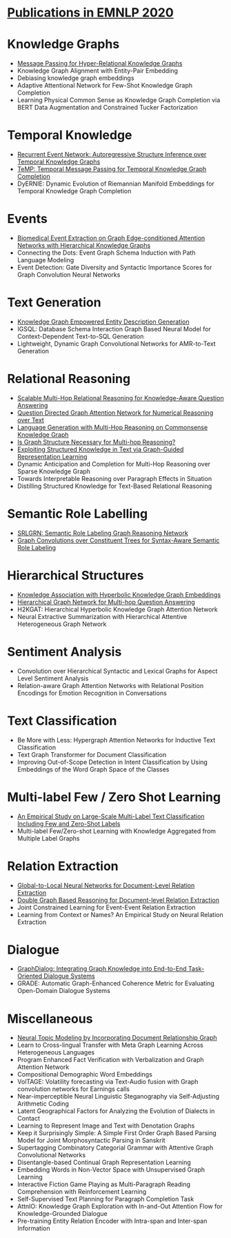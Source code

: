 # [Publications in EMNLP 2020](https://2020.emnlp.org/papers/main) 



# Knowledge Graphs
- [Message Passing for Hyper-Relational Knowledge Graphs](https://github.com/naganandy/graph-based-deep-learning-literature/blob/master/conference-publications/folders/publications_emnlp20/stare_emnlp20/README.md)
- Knowledge Graph Alignment with Entity-Pair Embedding
- Debiasing knowledge graph embeddings
- Adaptive Attentional Network for Few-Shot Knowledge Graph Completion
- Learning Physical Common Sense as Knowledge Graph Completion via BERT Data Augmentation and Constrained Tucker Factorization



# Temporal Knowledge
- [Recurrent Event Network: Autoregressive Structure Inference over Temporal Knowledge Graphs](https://github.com/naganandy/graph-based-deep-learning-literature/blob/master/conference-publications/folders/publications_emnlp20/renet_emnlp20/README.md)
- [TeMP: Temporal Message Passing for Temporal Knowledge Graph Completion](https://github.com/naganandy/graph-based-deep-learning-literature/blob/master/conference-publications/folders/publications_emnlp20/temp_emnlp20/README.md)
- DyERNIE: Dynamic Evolution of Riemannian Manifold Embeddings for Temporal Knowledge Graph Completion



# Events
- [Biomedical Event Extraction on Graph Edge-conditioned Attention Networks with Hierarchical Knowledge Graphs](https://github.com/naganandy/graph-based-deep-learning-literature/blob/master/conference-publications/folders/publications_emnlp20/geanet_emnlp20/README.md)
- Connecting the Dots: Event Graph Schema Induction with Path Language Modeling
- Event Detection: Gate Diversity and Syntactic Importance Scores for Graph Convolution Neural Networks 



# Text Generation
- [Knowledge Graph Empowered Entity Description Generation](https://github.com/naganandy/graph-based-deep-learning-literature/blob/master/conference-publications/folders/publications_emnlp20/mgcn_emnlp20/README.md)
- IGSQL: Database Schema Interaction Graph Based Neural Model for Context-Dependent Text-to-SQL Generation
- Lightweight, Dynamic Graph Convolutional Networks for AMR-to-Text Generation



# Relational Reasoning
- [Scalable Multi-Hop Relational Reasoning for Knowledge-Aware Question Answering](https://github.com/naganandy/graph-based-deep-learning-literature/blob/master/conference-publications/folders/publications_emnlp20/mhgrn_emnlp20/README.md)
- [Question Directed Graph Attention Network for Numerical Reasoning over Text](https://github.com/naganandy/graph-based-deep-learning-literature/blob/master/conference-publications/folders/publications_emnlp20/qdgat_emnlp20/README.md)
- [Language Generation with Multi-Hop Reasoning on Commonsense Knowledge Graph](https://github.com/naganandy/graph-based-deep-learning-literature/blob/master/conference-publications/folders/publications_emnlp20/grf_emnlp20/README.md)
- [Is Graph Structure Necessary for Multi-hop Reasoning?](https://github.com/naganandy/graph-based-deep-learning-literature/blob/master/conference-publications/folders/publications_emnlp20/gmhr_emnlp20/README.md)
- [Exploiting Structured Knowledge in Text via Graph-Guided Representation Learning](https://github.com/naganandy/graph-based-deep-learning-literature/blob/master/conference-publications/folders/publications_emnlp20/glm_emnlp20/README.md)
- Dynamic Anticipation and Completion for Multi-Hop Reasoning over Sparse Knowledge Graph 
- Towards Interpretable Reasoning over Paragraph Effects in Situation
- Distilling Structured Knowledge for Text-Based Relational Reasoning


# Semantic Role Labelling
- [SRLGRN: Semantic Role Labeling Graph Reasoning Network](https://github.com/naganandy/graph-based-deep-learning-literature/blob/master/conference-publications/folders/publications_emnlp20/srlgrn_emnlp20/README.md)
- [Graph Convolutions over Constituent Trees for Syntax-Aware Semantic Role Labeling](https://github.com/naganandy/graph-based-deep-learning-literature/blob/master/conference-publications/folders/publications_emnlp20/spangcn_emnlp20/README.md)



# Hierarchical Structures
- [Knowledge Association with Hyperbolic Knowledge Graph Embeddings](https://github.com/naganandy/graph-based-deep-learning-literature/blob/master/conference-publications/folders/publications_emnlp20/hyperka_emnlp20/README.md)
- [Hierarchical Graph Network for Multi-hop Question Answering](https://github.com/naganandy/graph-based-deep-learning-literature/blob/master/conference-publications/folders/publications_emnlp20/hgn_emnlp20/README.md)
- H2KGAT: Hierarchical Hyperbolic Knowledge Graph Attention Network
- Neural Extractive Summarization with Hierarchical Attentive Heterogeneous Graph Network



# Sentiment Analysis
- Convolution over Hierarchical Syntactic and Lexical Graphs for Aspect Level Sentiment Analysis 
- Relation-aware Graph Attention Networks with Relational Position Encodings for Emotion Recognition in Conversations



# Text Classification
- Be More with Less: Hypergraph Attention Networks for Inductive Text Classification
- Text Graph Transformer for Document Classification
- Improving Out-of-Scope Detection in Intent Classification by Using Embeddings of the Word Graph Space of the Classes



# Multi-label Few / Zero Shot Learning
- [An Empirical Study on Large-Scale Multi-Label Text Classification Including Few and Zero-Shot Labels](https://github.com/naganandy/graph-based-deep-learning-literature/blob/master/conference-publications/folders/publications_emnlp20/lwan_emnlp20/README.md)
- Multi-label Few/Zero-shot Learning with Knowledge Aggregated from Multiple Label Graphs



# Relation Extraction
- [Global-to-Local Neural Networks for Document-Level Relation Extraction](https://github.com/naganandy/graph-based-deep-learning-literature/blob/master/conference-publications/folders/publications_emnlp20/glre_emnlp20/README.md)
- [Double Graph Based Reasoning for Document-level Relation Extraction](https://github.com/naganandy/graph-based-deep-learning-literature/blob/master/conference-publications/folders/publications_emnlp20/gain_emnlp20/README.md)
- Joint Constrained Learning for Event-Event Relation Extraction
- Learning from Context or Names? An Empirical Study on Neural Relation Extraction



# Dialogue
- [GraphDialog: Integrating Graph Knowledge into End-to-End Task-Oriented Dialogue Systems](https://github.com/naganandy/graph-based-deep-learning-literature/blob/master/conference-publications/folders/publications_emnlp20/graphdialog_emnlp20/README.md)
- GRADE: Automatic Graph-Enhanced Coherence Metric for Evaluating Open-Domain Dialogue Systems



# Miscellaneous
- [Neural Topic Modeling by Incorporating Document Relationship Graph](https://github.com/naganandy/graph-based-deep-learning-literature/blob/master/conference-publications/folders/publications_emnlp20/gtm_emnlp20/README.md)
- Learn to Cross-lingual Transfer with Meta Graph Learning Across Heterogeneous Languages
- Program Enhanced Fact Verification with Verbalization and Graph Attention Network 
- Compositional Demographic Word Embeddings
- VolTAGE: Volatility forecasting via Text-Audio fusion with Graph convolution networks for Earnings calls
- Near-imperceptible Neural Linguistic Steganography via Self-Adjusting Arithmetic Coding
- Latent Geographical Factors for Analyzing the Evolution of Dialects in Contact
- Learning to Represent Image and Text with Denotation Graphs
- Keep it Surprisingly Simple: A Simple First Order Graph Based Parsing Model for Joint Morphosyntactic Parsing in Sanskrit
- Supertagging Combinatory Categorial Grammar with Attentive Graph Convolutional Networks
- Disentangle-based Continual Graph Representation Learning
- Embedding Words in Non-Vector Space with Unsupervised Graph Learning
- Interactive Fiction Game Playing as Multi-Paragraph Reading Comprehension with Reinforcement Learning 
- Self-Supervised Text Planning for Paragraph Completion Task
- AttnIO: Knowledge Graph Exploration with In-and-Out Attention Flow for Knowledge-Grounded Dialogue
- Pre-training Entity Relation Encoder with Intra-span and Inter-span Information
